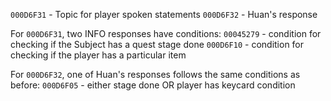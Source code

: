 ` 000D6F31 ` - Topic for player spoken statements
` 000D6F32 ` - Huan's response

For ` 000D6F31 `, two INFO responses have conditions:
` 00045279 ` - condition for checking if the Subject has a quest stage done
` 000D6F10 ` - condition for checking if the player has a particular item

For ` 000D6F32 `, one of Huan's responses follows the same conditions as before:
` 000D6F05 ` - either stage done OR player has keycard condition
